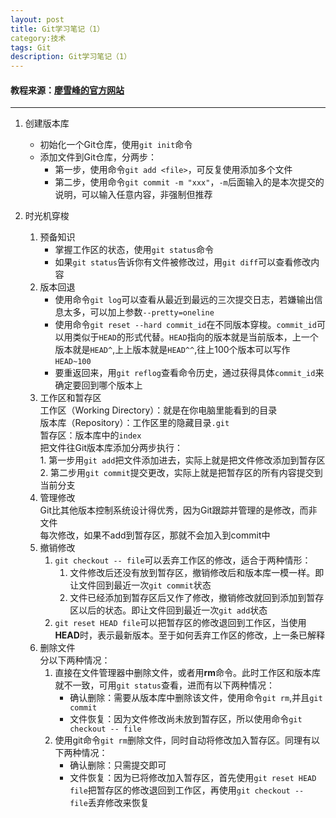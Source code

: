 ```yaml
---
layout: post
title: Git学习笔记（1）
category:技术
tags: Git
description: Git学习笔记（1）
---
```


#### 教程来源：[廖雪峰的官方网站](http://www.liaoxuefeng.com/wiki/0013739516305929606dd18361248578c67b8067c8c017b000 "廖雪峰的官方网站")
---
1. 创建版本库
	- 初始化一个Git仓库，使用`git init`命令
	- 添加文件到Git仓库，分两步：
		- 第一步，使用命令`git add <file>`，可反复使用添加多个文件
		- 第二步，使用命令`git commit -m "xxx"`，`-m`后面输入的是本次提交的说明，可以输入任意内容，非强制但推荐

2. 时光机穿梭
	1. 预备知识
		- 掌握工作区的状态，使用`git status`命令
		- 如果`git status`告诉你有文件被修改过，用`git diff`可以查看修改内容
	2. 版本回退
		- 使用命令`git log`可以查看从最近到最远的三次提交日志，若嫌输出信息太多，可以加上参数`--pretty=oneline`
		- 使用命令`git reset --hard commit_id`在不同版本穿梭。`commit_id`可以用类似于`HEAD`的形式代替。`HEAD`指向的版本就是当前版本，上一个版本就是`HEAD^`,上上版本就是`HEAD^^`,往上100个版本可以写作`HEAD~100`
		- 要重返回来，用`git reflog`查看命令历史，通过获得具体`commit_id`来确定要回到哪个版本上
	3. 工作区和暂存区  
		工作区（Working Directory）：就是在你电脑里能看到的目录  
		版本库（Repository）：工作区里的隐藏目录`.git`  
		暂存区：版本库中的`index`  
		把文件往Git版本库添加分两步执行：  
			1. 第一步用`git add`把文件添加进去，实际上就是把文件修改添加到暂存区
			2. 第二步用`git commit`提交更改，实际上就是把暂存区的所有内容提交到当前分支
	4. 管理修改  
		Git比其他版本控制系统设计得优秀，因为Git跟踪并管理的是修改，而非文件  
		每次修改，如果不add到暂存区，那就不会加入到commit中  
	5. 撤销修改
		1. `git checkout -- file`可以丢弃工作区的修改，适合于两种情形：
			1. 文件修改后还没有放到暂存区，撤销修改后和版本库一模一样。即让文件回到最近一次`git commit`状态
			2. 文件已经添加到暂存区后又作了修改，撤销修改就回到添加到暂存区以后的状态。即让文件回到最近一次`git add`状态
		2. `git reset HEAD file`可以把暂存区的修改退回到工作区，当使用**HEAD**时，表示最新版本。至于如何丢弃工作区的修改，上一条已解释
	6. 删除文件  
		分以下两种情况：
		1. 直接在文件管理器中删除文件，或者用**rm**命令。此时工作区和版本库就不一致，可用`git status`查看，进而有以下两种情况：
			- 确认删除：需要从版本库中删除该文件，使用命令`git rm`,并且`git commit`
			- 文件恢复：因为文件修改尚未放到暂存区，所以使用命令`git checkout -- file`
		2. 使用git命令`git rm`删除文件，同时自动将修改加入暂存区。同理有以下两种情况：
			- 确认删除：只需提交即可
			- 文件恢复：因为已将修改加入暂存区，首先使用`git reset HEAD file`把暂存区的修改退回到工作区，再使用`git checkout -- file`丢弃修改来恢复